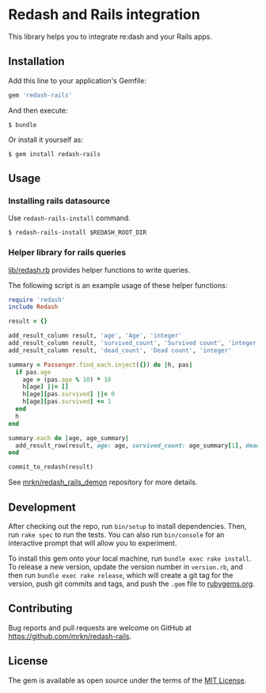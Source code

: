 # Redash and Rails integration

This library helps you to integrate re:dash and your Rails apps.

## Installation

Add this line to your application's Gemfile:

```ruby
gem 'redash-rails'
```

And then execute:

    $ bundle

Or install it yourself as:

    $ gem install redash-rails

## Usage

### Installing rails datasource

Use `redash-rails-install` command.

```console
$ redash-rails-install $REDASH_ROOT_DIR
```

### Helper library for rails queries

[lib/redash.rb](lib/redash.rb) provides helper functions to write queries.

The following script is an example usage of these helper functions:

```ruby
require 'redash'
include Redash

result = {}

add_result_column result, 'age', 'Age', 'integer'
add_result_column result, 'survived_count', 'Survived count', 'integer'
add_result_column result, 'dead_count', 'Dead count', 'integer'

summary = Passenger.find_each.inject({}) do |h, pas|
  if pas.age
    age = (pas.age % 10) * 10
    h[age] ||= []
    h[age][pas.survived] ||= 0
    h[age][pas.survived] += 1
  end
  h
end

summary.each do |age, age_summary|
  add_result_row(result, age: age, survived_count: age_summary[1], dead_count: age_summary[0])
end

commit_to_redash(result)
```

See [mrkn/redash_rails_demon](https://github.com/mrkn/redash_rails_demo) repository for more details.

## Development

After checking out the repo, run `bin/setup` to install dependencies. Then, run `rake spec` to run the tests. You can also run `bin/console` for an interactive prompt that will allow you to experiment.

To install this gem onto your local machine, run `bundle exec rake install`. To release a new version, update the version number in `version.rb`, and then run `bundle exec rake release`, which will create a git tag for the version, push git commits and tags, and push the `.gem` file to [rubygems.org](https://rubygems.org).

## Contributing

Bug reports and pull requests are welcome on GitHub at https://github.com/mrkn/redash-rails.

## License

The gem is available as open source under the terms of the [MIT License](http://opensource.org/licenses/MIT).
